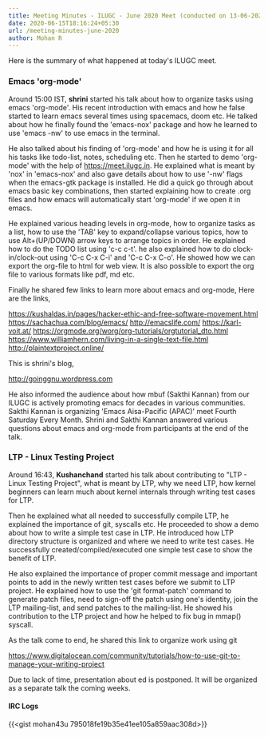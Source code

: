 ```yaml
---
title: Meeting Minutes - ILUGC - June 2020 Meet (conducted on 13-06-2020)
date: 2020-06-15T18:16:24+05:30
url: /meeting-minutes-june-2020
author: Mohan R
---
```


Here is the summary of what happened at today's ILUGC meet.

### Emacs 'org-mode'

Around 15:00 IST, **shrini** started his talk about how to organize tasks using emacs 'org-mode'. His recent introduction with emacs and how he false started to learn emacs several times using spacemacs, doom etc. He talked about how he finally found the 'emacs-nox' package and how he learned to use 'emacs -nw' to use emacs in the terminal. 

He also talked about his finding of 'org-mode' and how he is using it for all his tasks like todo-list, notes, scheduling etc. Then he started to demo 'org-mode' with the help of https://meet.ilugc.in. He explained what is meant by 'nox' in 'emacs-nox' and also gave details about how to use '-nw' flags when the emacs-gtk package is installed. He did a quick go through about emacs basic key combinations, then started explaining how to create .org files and how emacs will automatically start 'org-mode' if we open it in emacs.

He explained various heading levels in org-mode, how to organize tasks as a list, how to use the 'TAB' key to expand/collapse various topics, how to use Alt+(UP/DOWN) arrow keys to arrange topics in order. He explained how to do the TODO list using 'c-c c-t'. he also explained how to do clock-in/clock-out using 'C-c C-x C-i' and 'C-c C-x C-o'. He showed how we can export the org-file to html for web view. It is also possible to export the org file to various formats like pdf, md etc.

Finally he shared few links to learn more about emacs and org-mode,
Here are the links,

https://kushaldas.in/pages/hacker-ethic-and-free-software-movement.html
https://sachachua.com/blog/emacs/
http://emacslife.com/
https://karl-voit.at/
https://orgmode.org/worg/org-tutorials/orgtutorial_dto.html
https://www.williamhern.com/living-in-a-single-text-file.html
http://plaintextproject.online/

This is shrini's blog,

http://goinggnu.wordpress.com

He also informed the audience about how mbuf (Sakthi Kannan) from our ILUGC is actively promoting emacs for decades in various communities. Sakthi Kannan is organizing 'Emacs Aisa-Pacific (APAC)' meet  Fourth Saturday Every Month. Shrini and Sakthi Kannan answered various questions about emacs and org-mode from participants at the end of the talk.

### LTP - Linux Testing Project

Around 16:43, **Kushanchand** started his talk about contributing to "LTP - Linux Testing Project", what is meant by LTP, why we need LTP, how kernel beginners can learn much about kernel internals through writing test cases for LTP.

Then he explained what all needed to successfully compile LTP, he explained the importance of git, syscalls etc. He proceeded to show a demo about how to write a simple test case in LTP. He introduced how LTP directory structure is organized and where we need to write test cases. He successfully created/compiled/executed one simple test case to show the benefit of LTP.

He also explained the importance of proper commit message and important points to add in the newly written test cases before we submit to LTP project. He explained how to use the 'git format-patch' command to generate patch files, need to sign-off the patch using one's identity, join the LTP mailing-list, and send patches to the mailing-list. He showed his contribution to the LTP project and how he helped to fix bug in mmap() syscall.

As the talk come to end, he shared this link to organize work using git

https://www.digitalocean.com/community/tutorials/how-to-use-git-to-manage-your-writing-project

Due to lack of time, presentation about ed is postponed. It will be organized as a separate talk the coming weeks.

#### IRC Logs

{{<gist mohan43u 795018fe19b35e41ee105a859aac308d>}}

